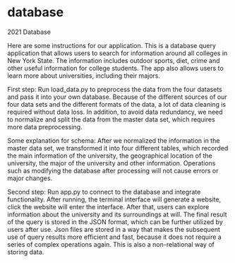 # database
2021 Database

Here are some instructions for our application. This is a database query application that allows users to search for information around all colleges in New York State. The information includes outdoor sports, diet, crime and other useful information for college students. The app also allows users to learn more about universities, including their majors.


First step: Run load_data.py to preprocess the data from the four datasets and pass it into your own database. Because of the different sources of our four data sets and the different formats of the data, a lot of data cleaning is required without data loss. In addition, to avoid data redundancy, we need to normalize and split the data from the master data set, which requires more data preprocessing.

Some explanation for schema: After we normalized the information in the master data set, we transformed it into four different tables, which recorded the main information of the university, the geographical location of the university, the major of the university and other information. Operations such as modifying the database after processing will not cause errors or major changes.

Second step: Run app.py to connect to the database and integrate functionality. After running, the terminal interface will generate a website, click the website will enter the interface. After that, users can explore information about the university and its surroundings at will. The final result of the query is stored in the JSON format, which can be further utilized by users after use. Json files are stored in a way that makes the subsequent use of query results more efficient and fast, because it does not require a series of complex operations again. This is also a non-relational way of storing data.
